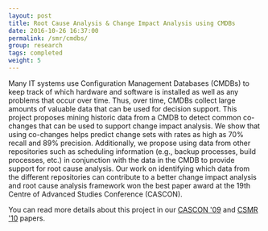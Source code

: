 ```yaml
---
layout: post
title: Root Cause Analysis & Change Impact Analysis using CMDBs
date: 2016-10-26 16:37:00
permalink: /smr/cmdbs/
group: research
tags: completed
weight: 5
---
```


Many IT systems use Configuration Management Databases (CMDBs) to keep track of which hardware and software is installed as well as any problems that occur over time. Thus, over time, CMDBs collect large amounts of valuable data that can be used for decision support. This project proposes mining historic data from a CMDB to detect common co-changes that can be used to support change impact analysis. <!--more--> We show that using co-changes helps predict change sets with rates as high as 70% recall and 89% precision. Additionally, we propose using data from other repositories such as scheduling information (e.g., backup processes, build processes, etc.) in conjunction with the data in the CMDB to provide support for root cause analysis. Our work on identifying which data from the different repositories can contribute to a better change impact analysis and root cause analysis framework won the best paper award at the 19th Centre of Advanced Studies Conference (CASCON).


You can read more details about this project in our [CASCON '09](/resources/pubs/Nadi_cascon09.pdf) and [CSMR '10](/resources/pubs/NADI_CSMR2010.pdf) papers.